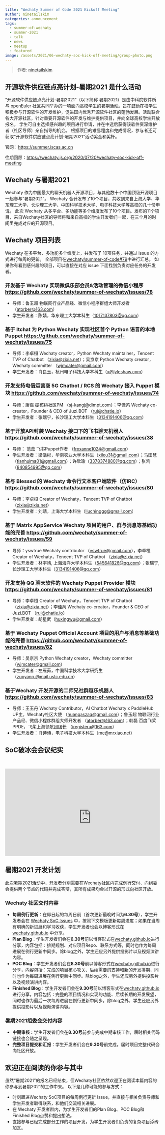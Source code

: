 ```yaml
---
title: "Wechaty Summer of Code 2021 Kickoff Meeting"
author: ninetailskim
categories: announcement
tags:
  - summer-of-wechaty
  - summer-2021
  - talk
  - news
  - meetup
  - featured
image: /assets/2021/06-wechaty-soc-kick-off-meeting/group-photo.png
---
```


> 作者: [ninetailskim](https://github.com/ninetailskim/)

## 开源软件供应链点亮计划-暑期2021 是什么活动

“开源软件供应链点亮计划-暑期2021”（以下简称 暑期2021）是由中科院软件所与 openEuler 社区共同举办的一项面向高校学生的暑期活动。旨在鼓励在校学生积极参与开源软件的开发维护，促进国内优秀开源软件社区的蓬勃发展。活动联合各大开源社区，针对重要开源软件的开发与维护提供项目，并向全球高校学生开放报名。
学生可自主选择感兴趣的项目进行申请，并在中选后获得该软件资深维护者（社区导师）亲自指导的机会。
根据项目的难易程度和完成情况，参与者还可获取“开源软件供应链点亮计划-暑期2021”活动奖金和奖杯。

官网：<https://summer.iscas.ac.cn>

往期回顾：<https://wechaty.js.org/2020/07/20/wechaty-soc-kick-off-meeting>

## Wechaty 与暑期2021

Wechaty 作为中国最大的聊天机器人开源项目，与其他数十个中国顶级开源项目一起参与“暑期2021”。
Wechaty 合计发布了10个项目，共收到来自上海大学、华东理工大学、长沙理工大学、中国科学技术大学、电子科技大学等高校的几十份申请。
此次 Wechaty 从多平台、多功能等多个维度发布了10个项目。发布的11个项目，来自Wechaty社区的导师将和来自高校的学生开发者们一起，在三个月的时间里完成对应的开源项目。

## Wechaty 项目列表

Wechaty 在多平台、多功能多个维度上，共发布了 10项任务，并通过 issue 的方式进行每周的更新。
全部项目在[wechaty/summer-of-code#79](https://github.com/wechaty/summer-of-wechaty/issues/79)中进行汇总。
如果你有看到感兴趣的项目，可以直接在对应 issue 下面找到负责对应任务的开发者。

### 开发基于 Wechaty 实现微俱乐部会员&活动管理的微信小程序 <https://github.com/wechaty/summer-of-wechaty/issues/78>

- 导师：鲁玉超 物联网行业产品经、微信小程序群组大师开发者 （atorber@163.com）
- 学生开发者：陈婧，华东理工大学本科生（1017137803@qq.com）

### 基于 Itchat 为 Python Wechaty 实现社区首个 Python 语言的本地 Puppet <https://github.com/wechaty/summer-of-wechaty/issues/75>

- 导师：李卓桓 Wechaty creator，Python Wechaty maintainer，Tencent TVP of Chatbot （zixia@zixia.net）；吴京京 Python Wechaty creator，Wechaty committer （wjmcater@gmail.com）
- 学生开发者：肖良玉，杭州电子科技大学本科生（x@lyleshaw.com）

### 开发支持电信运营商 5G Chatbot / RCS 的 Wechaty 接入 Puppet 模块 <https://github.com/wechaty/summer-of-wechaty/issues/74>

- 导师：康嘉 硬核桃社区PM （sj-kangj@dimpt.com）；李佳芮 Wechaty co-creator，Founder & CEO of Juzi.BOT （rui@chatie.io）
- 学生开发者：张瑞宁，长沙理工大学本科生（3134191406@qq.com）

### 基于开放API封装 Wechaty 接口下的飞书聊天机器人 <https://github.com/wechaty/summer-of-wechaty/issues/38>

- 导师： 范蕊 飞书Puppet作者 （froxanne1024@gmail.com）
- 学生开发者：梁浩彬，华南农业大学本科生（xilou31@gmail.com）；马田慧（tianhuima01@gmail.com）；许欣瑜（3378374880@qq.com）；张凯（840854995@qq.com）

### 基与 Blessed 的 Wechaty 命令行文本客户端软件（仿IRC） <https://github.com/wechaty/summer-of-wechaty/issues/80>

- 导师：李卓桓 Creator of Wechaty，Tencent TVP of Chatbot （zixia@zixia.net）
- 学生开发者：刘靖，上海大学本科生（liuchinggg@gmail.com）

### 基于 Matrix AppService Wechaty 项目的用户、群与消息等基础功能的完善 <https://github.com/wechaty/summer-of-wechaty/issues/59>

- 导师：yswtrue Wechaty contributor （yswtrue@gmail.com），李卓桓 Creator of Wechaty，Tencent TVP of Chatbot （zixia@zixia.net）
- 学生开发者：林宇靖, 上海海洋大学本科生（545641826@qq.com）；张瑞宁, 长沙理工大学本科生（3134191406@qq.com）

### 开发支持 QQ 聊天软件的 Wechaty Puppet Provider 模块 <https://github.com/wechaty/summer-of-wechaty/issues/81>

- 导师：李卓桓 Creator of Wechaty，Tencent TVP of Chatbot （zixia@zixia.net）；李佳芮 Wechaty co-creator，Founder & CEO of Juzi.BOT （rui@chatie.io）
- 学生开发者：胡星武（huxingwu@gmail.com）

### 基于 Wechaty Puppet Official Account 项目的用户与消息等基础功能的完善 <https://github.com/wechaty/summer-of-wechaty/issues/82>

- 导师：吴京京 Python Wechaty creator，Wechaty committer （wjmcater@gmail.com）
- 学生开发者：左雁茹，中国科学技术大学研究生（zuoyanru@mail.ustc.edu.cn）

### 基于Wechaty 开发开源的二师兄社群逗乐机器人 <https://github.com/wechaty/summer-of-wechaty/issues/83>

- 导师：王玉丹 Wechaty Contributor，AI Chatbot Wechaty x PaddleHub UP主，Wechaty社区大使 （huangaszaq@gmail.com）；鲁玉超 物联网行业产品经、微信小程序群组大师开发者 （atorber@163.com）；韩磊 百度飞桨PPDE，飞桨上海领航团团长 （iregisteru@163.com）
- 学生开发者：肖诗诗，电子科技大学本科生（me@mrxiao.net）

## SoC破冰会会议纪实

<div class="video-container" style="
    position: relative;
    padding-bottom:56.25%;
    padding-top:30px;
    height:0;
    overflow:hidden;
">

<iframe width="560" height="315" src="https://www.youtube.com/embed/ZcVRxXA5OWc" frameborder="0" allow="accelerometer; autoplay; encrypted-media; gyroscope; picture-in-picture" allowfullscreen></iframe></div>

## 暑期2021 开发计划

此次暑期2021活动中，开发者分别需要在Wechaty社区内完成例行交付、向组委会提供两个节点的代码并完成答辩，其所有成果均会以开源的形式向社区开放。

### Wechaty 社区交付内容

- **每周例行更新**：在即日起的每周日前（首次更新最晚时间为**6.30号**），学生开发者会在 [Wechaty SoC Issues](https://github.com/wechaty/summer-of-code/issues) 中，按照下文模板更新每周进度；如果在当周有明确的新进展和学习收获，学生开发者也会以博客形式在 [wechaty.github.io](https://github.com/wechaty/wechaty.github.io) 中分享。
- **Plan Blog**：学生开发者们会在**6.30号**前以博客形式在[wechaty.github.io](https://github.com/wechaty/wechaty.github.io)进行分享，内容包括：排期规划、对应项目Repo、联系方式等，同时也作为每周进展在例行更新中同步。除blog之外，学生还应另外提供投影片以及视频演讲内容。
- **POC Blog**：学生开发者们会在**8.30号**前以博客形式在[wechaty.github.io](https://github.com/wechaty/wechaty.github.io)进行分享，内容包括：完成的项目核心攻关、后续需要的支持和新的开发排期，同时也作为每周进展在例行更新中同步。除blog之外，学生还应另外提供投影片以及视频演讲内容。
- **Finished Blog**：学生开发者们会在**9.30号**前以博客形式在[wechaty.github.io](https://github.com/wechaty/wechaty.github.io)进行分享，内容包括：完整的项目情况和实现的功能、后续长期的开发展望，同时也作为最后一次每周进展在例行更新中同步。除blog之外，学生还应另外提供投影片以及视频演讲内容。

### 暑期2021组委会交付内容

- **中期审核**：学生开发者们会在**8.30号**前参与完成中期审核工作，届时相关代码链接也会随之呈现。
- **完整项目提交和汇报**：学生开发者们会在**9.30号**前完成，届时项目完整代码会向社区开放。

## 欢迎正在阅读的你参与其中

虽然“暑期2021”的报名已经结束，但Wechaty社区依然欢迎正在阅读本篇内容的你参与到暑期2021的工作中来。
以下是几种可能的参与方式：

- 时刻跟进Wechaty SoC项目的每周例行更新 Issue，并直接与相关负责导师和学生开发者取得联系，和他们交流相关进展。
- 在 Wechaty 开发者群内，为学生开发者们的Plan Blog、POC Blog和Finished Blog点赞和提出想法。
- 直接参与已经完成部分工作的项目开发，为学生开发者们负责的复杂项目添砖加瓦。
